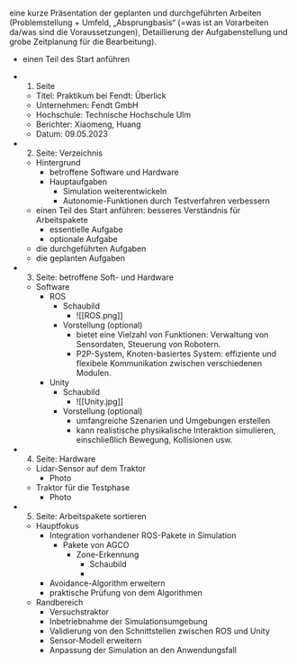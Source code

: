 eine kurze Präsentation der geplanten und durchgeführten Arbeiten (Problemstellung + Umfeld, „Absprungbasis“ (=was ist an Vorarbeiten da/was sind die Voraussetzungen), Detaillierung der Aufgabenstellung und grobe Zeitplanung für die Bearbeitung).


- einen Teil des Start anführen 



- 1. Seite 
	- Titel: Praktikum bei Fendt: Überlick 
	- Unternehmen: Fendt GmbH
	- Hochschule: Technische Hochschule Ulm
	- Berichter: Xiaomeng, Huang
	- Datum: 09.05.2023
- 2. Seite: Verzeichnis 
	- Hintergrund
		- betroffene Software und Hardware
		- Hauptaufgaben 
			- Simulation weiterentwickeln
			- Autonomie-Funktionen durch Testverfahren verbessern
	- einen Teil des Start anführen: besseres Verständnis für Arbeitspakete 
		- essentielle Aufgabe 
		- optionale Aufgabe 
	- die durchgeführten Aufgaben 
	- die geplanten Aufgaben 
- 3. Seite: betroffene Soft- und Hardware
	- Software 
		- ROS
			- Schaubild 
				- ![[ROS.png]] 
			- Vorstellung (optional)
				- bietet eine Vielzahl von Funktionen: Verwaltung von Sensordaten, Steuerung von Robotern. 
				- P2P-System, Knoten-basiertes System: effiziente und flexibele Kommunikation zwischen verschiedenen Modulen.
		- Unity 
			- Schaubild 
				- ![[Unity.jpg]]
			- Vorstellung (optional)
				- umfangreiche Szenarien und Umgebungen erstellen
				- kann realistische physikalische Interaktion simulieren, einschließlich Bewegung, Kollisionen usw. 
- 4. Seite: Hardware 
	- Lidar-Sensor auf dem Traktor 
		- Photo 
	- Traktor für die Testphase 
		- Photo 
- 5. Seite: Arbeitspakete sortieren 
	- Hauptfokus 
		- Integration vorhandener ROS-Pakete in Simulation 
			- Pakete von AGCO 
				- Zone-Erkennung 
					- Schaubild
					- 
		- Avoidance-Algorithm erweitern 
		- praktische Prüfung von dem Algorithmen
	- Randbereich 
		- Versuchstraktor
		- Inbetriebnahme der Simulationsumgebung
		- Validierung von den Schnittstellen zwischen ROS und Unity 
		- Sensor-Modell erweitern 
		- Anpassung der Simulation an den Anwendungsfall 